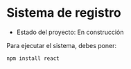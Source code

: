 <h1> Sistema de registro </h1>

- Estado del proyecto: En construcción 

Para ejecutar el sistema, debes poner:

```npm install react```
